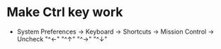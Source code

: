 Make Ctrl key work
=====
* System Preferences -> Keyboard -> Shortcuts -> Mission Control -> Uncheck "^←" "^↑" "^→" "^↓"
